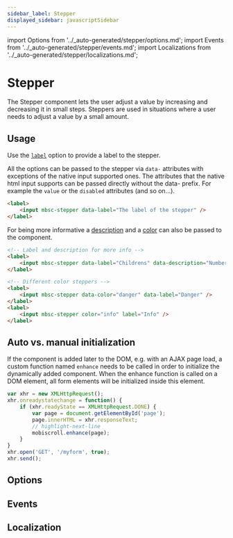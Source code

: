 ```yaml
---
sidebar_label: Stepper
displayed_sidebar: javascriptSidebar
---
```


import Options from '../\_auto-generated/stepper/options.md';
import Events from '../\_auto-generated/stepper/events.md';
import Localizations from '../\_auto-generated/stepper/localizations.md';

# Stepper

The Stepper component lets the user adjust a value by increasing and decreasing it in small steps.
Steppers are used in situations where a user needs to adjust a value by a small amount.

## Usage

Use the [`label`](#opt-label) option to provide a label to the stepper.

All the options can be passed to the stepper via `data-` attributes with exceptions of the native input supported ones. The attributes that the native html input supports can be passed directly without the data- prefix. For example the `value` or the `disabled` attributes (and so on...).

```html
<label>
    <input mbsc-stepper data-label="The label of the stepper" />
</label>
```

For being more informative a [description](#opt-description) and a [color](#opt-color) can also be passed to the component.

```html
<!-- Label and description for more info -->
<label>
    <input mbsc-stepper data-label="Childrens" data-description="Number of childrens." />
</label>

<!-- Different color steppers -->
<label>
    <input mbsc-stepper data-color="danger" data-label="Danger" />
</label>
<label>
    <input mbsc-stepper color="info" label="Info" />
</label>
```

## Auto vs. manual initialization

If the component is added later to the DOM, e.g. with an AJAX page load, a custom function named `enhance` needs to be called in order to initialize the dynamically added component. When the enhance function is called on a DOM element, all form elements will be initialized inside this element.

```js
var xhr = new XMLHttpRequest();
xhr.onreadystatechange = function() {
    if (xhr.readyState == XMLHttpRequest.DONE) {
        var page = document.getElementById('page');
        page.innerHTML = xhr.responseText;
        // highlight-next-line
        mobiscroll.enhance(page);
    }
}
xhr.open('GET', '/myform', true);
xhr.send();
```

<div className="option-list">

## Options

<Options />

## Events

<Events />

## Localization

<Localizations />

</div>
